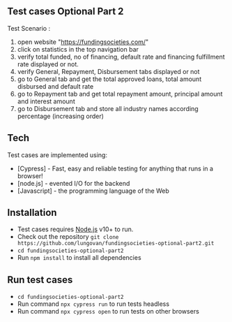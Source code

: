 
## Test cases Optional Part 2

Test Scenario :
1. open website "https://fundingsocieties.com/"
2. click on statistics in the top navigation bar
3. verify total funded, no of financing, default rate and financing fulfillment rate
displayed or not.
4. verify General, Repayment, Disbursement tabs displayed or not
5. go to General tab and get the total approved loans, total amount disbursed and
default rate
6. go to Repayment tab and get total repayment amount, principal amount and
interest amount
7. go to Disbursement tab and store all industry names according percentage
(increasing order)


## Tech

Test cases are implemented using:
- [Cypress] - Fast, easy and reliable testing for anything that runs in a browser!
- [node.js] - evented I/O for the backend
- [Javascript] - the programming language of the Web

## Installation
- Test cases requires [Node.js](https://nodejs.org/) v10+ to run.
- Check out the repository `git clone https://github.com/lungovan/fundingsocieties-optional-part2.git`
- `cd fundingsocieties-optional-part2`
- Run `npm install` to install all dependencies 
## Run test cases
- `cd fundingsocieties-optional-part2`
- Run command `npx cypress run` to run tests headless
- Run command `npx cypress open` to run tests on other browsers